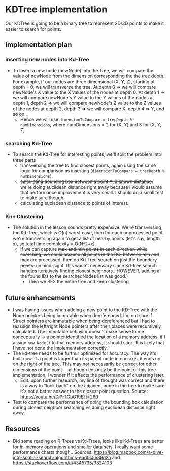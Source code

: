 # KDTree implementation

Our KDTree is going to be a binary tree to represent 2D/3D points to make it easier to search for points.

## implementation plan

### inserting new nodes into Kd-Tree

- To insert a new node (newNode) into the Tree, we will compare the value of newNode from the dimension corresponding the the tree depth. For example, if our nodes are three dimensional (X, Y, Z), starting at depth = 0, we will transverse the tree. At depth 0 => we will compare newNode's X value to the X values of the nodes at depth 0. At depth 1 => we will compare newNode's Y value to the Y values of the nodes at depth 1, depth 2 => we will compare newNode's Z value to the Z values of the nodes at depth 2, depth 3 => we will compare X, depth 4 => Y, and so on..
  - Hence we will use `dimensionToCompare = treeDepth % numDimensions`, where numDimensions = 2 for (X, Y) and 3 for (X, Y, Z)

### searching Kd-Tree

- To search the Kd-Tree for interesting points, we'll split the problem into three parts
  - transversing the tree to find closest points, again using the same logic for comparison as inserting (`dimensionToCompare = treeDepth % numDimensions`).
  - ~~calculating bounding box between a point A, a known distance.~~ we're doing euclidean distance right away because I would assume that performance improvement is very small. I should do a small test to make sure though.
  - calculating eucladean distance to points of interest.

### Knn Clustering

- The solution in the lesson sounds pretty expensive. We're transversing the Kd-Tree, which is O(n) worst case, then for each unprocessed point, we're transversing again to get a list of nearby points (let's say, length x), so total time complexity = O(N^2+x).
  - If we can capture ~~max and min points in each direction while searching, we could assume all points in the ROI between min and max are processed, then do Kd-Tree search on just the boundary points.~~ (in hind-sight, this wasn't necessary since Kd-tree search handles iteratively finding closest neighbors.. HOWEVER, adding all the found IDs to the searchedNodes list was good.)
    - Then we BFS the entire tree and keep clustering

## future enhancements

- I was having issues when adding a new point to the KD-Tree with the Node pointers being immutable when dereferenced. I'm not sure if Struct pointers are immutable when being dereferenced but I had to reassign the left/right Node pointers after their places were recursively calculated. The immutable behavior doesn't make sense to me conceptually -> a pointer identified the location of a memory address, if I assign `new Node()` to that memory address, it should stick. It is likely that I have not done the implementation correctly.
- The kd-tree needs to be furthur optimized for accuracy. The way it's built now, if a point is larger than its parent node in one axis, it ends up on the right of the tree. This may not necessarily be correct for other dimensions of the point -- although this may be the point of this tree implementation, I wonder if it affects the performance of clustering later.
  - Edit: upon further research, my line of thought was correct and there is a way to "look back" on the adjacent node in the tree to make sure it's not a better answer to the closest point question. Source: https://youtu.be/DlPrTGbO19E?t=260
- Test to compare the performance of doing the bounding box calculation during closest neighbor searching vs doing euclidean distance right away.

## Resources

- Did some reading on R-Trees vs Kd-Trees, looks like Kd-Trees are better for in-memory operations and smaller data sets. I really want some performance charts though.. Sources: https://blog.mapbox.com/a-dive-into-spatial-search-algorithms-ebd0c5e39d2a and https://stackoverflow.com/a/4345735/9824103